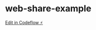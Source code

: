 # web-share-example

[Edit in Codeflow ⚡️](https://stackblitz.com/~/github.com/dhrn/web-share-example)